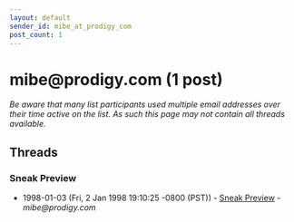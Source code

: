 ```yaml
---
layout: default
sender_id: mibe_at_prodigy_com
post_count: 1
---
```


# mibe<span>@</span>prodigy.com (1 post)

_Be aware that many list participants used multiple email addresses over their time active on the list. As such this page may not contain all threads available._

## Threads

### Sneak Preview
+ 1998-01-03 (Fri, 2 Jan 1998 19:10:25 -0800 (PST)) - [Sneak Preview](/archive/1998/01/81c43d1567c4e6c6fc41420407cdfc83b9d0bffb05fb8737a74e3874dafdab82) - _mibe@prodigy.com_

